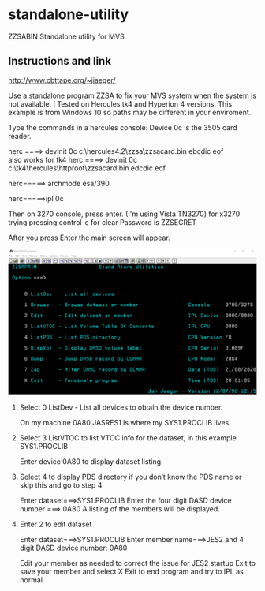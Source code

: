 # standalone-utility
ZZSABIN Standalone utility for MVS

## Instructions and link 

http://www.cbttape.org/~jjaeger/

Use a standalone program ZZSA to fix your MVS system when the system is not available.
I Tested  on Hercules tk4 and Hyperion 4 versions. This example is from Windows 10 so paths may be different in your enviroment.  

Type the commands in a hercules console: 
Device 0c is the 3505 card reader.

 herc ====> devinit 0c c:\hercules4.2\zzsa\zzsacard.bin ebcdic eof   
     also works for tk4 herc ====> devinit 0c c:\tk4\hercules\httproot\zzsacard.bin edcdic eof

 herc=====> archmode esa/390 

 herc=====>ipl 0c  

Then on 3270 console, press enter. (I'm using Vista TN3270) for x3270 trying pressing control-c for clear
Password is ZZSECRET <all caps>
 
After you press Enter the main screen will appear.

 ![](https://github.com/JSnetSystems/mvs/blob/master/images/ZZSA_Main_Screen.png)


1. Select 0 ListDev - List all devices to obtain the device number.

   On my machine 0A80 JASRES1 is where my SYS1.PROCLIB lives.

2. Select 3 ListVTOC to list VTOC info for the dataset, in this example SYS1.PROCLIB
   
   Enter device 0A80 to display dataset listing.

3. Select 4 to display PDS directory if you don’t know the PDS name or skip this and go to step 4

   Enter dataset===>SYS1.PROCLIB
   Enter the four digit DASD device number ===> 0A80
   A listing of the members will be displayed.

4. Enter 2 to edit dataset

   Enter dataset===>SYS1.PROCLIB
   Enter member name===>JES2
   and 4 digit DASD device number:  0A80

   Edit your member as needed to correct the issue for JES2 startup
   Exit to save your member and select X Exit to end program and try to IPL as normal.
